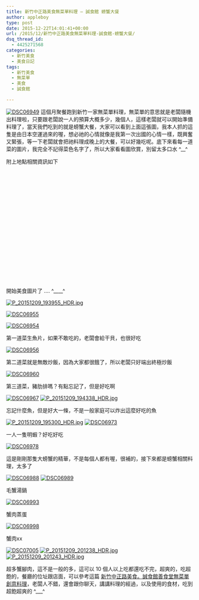 ```yaml
---
title: 新竹中正路美食無菜單料理 – 誠食館 螃蟹大餐
author: appleboy
type: post
date: 2015-12-22T14:01:41+00:00
url: /2015/12/新竹中正路美食無菜單料理-誠食館-螃蟹大餐/
dsq_thread_id:
  - 4425271568
categories:
  - 新竹美食
  - 美食日記
tags:
  - 新竹美食
  - 無菜單
  - 美食
  - 誠食館

---
```

<a data-flickr-embed="true" href="https://www.flickr.com/photos/appleboy/23882053765/in/datetaken/" title="DSC06949"><img src="https://i0.wp.com/farm6.staticflickr.com/5819/23882053765_8cd04873c0.jpg?resize=333%2C500&#038;ssl=1" alt="DSC06949" data-recalc-dims="1" /></a> 這個月聚餐跑到新竹一家無菜單料理，無菜單的意思就是老闆隨機出料理啦，只要跟老闆說一人的預算大概多少，幾個人，這樣老闆就可以開始準備料理了，當天我們吃到的就是螃蟹大餐，大家可以看到上面這張圖，我本人抓的這隻是由日本空運過來的喔，想必祂的心情就像是我第一次出國的心情一樣，既興奮又緊張，等一下老闆就會把祂料理成晚上的大餐，可以好幾吃呢。底下來看每一道菜的圖片，我完全不記得菜色名字了，所以大家看看圖欣賞，別留太多口水 ^__^

<!--more-->

附上地點相關資訊如下

<div id="map_address_20151224" style="width: 100%; height: 300px">
</div>

開始美食圖片了 .... ^\____^

<a data-flickr-embed="true"  href="https://www.flickr.com/photos/appleboy/23525225312/in/datetaken/" title="P_20151209_193955_HDR.jpg"><img src="https://i0.wp.com/farm1.staticflickr.com/740/23525225312_5565e94837_z.jpg?resize=640%2C360&#038;ssl=1" alt="P_20151209_193955_HDR.jpg" data-recalc-dims="1" /></a>

<a data-flickr-embed="true"  href="https://www.flickr.com/photos/appleboy/23255244623/in/datetaken/" title="DSC06955"><img src="https://i2.wp.com/farm1.staticflickr.com/635/23255244623_11cc3f6029_z.jpg?resize=640%2C426&#038;ssl=1" alt="DSC06955" data-recalc-dims="1" /></a>

<a data-flickr-embed="true"  href="https://www.flickr.com/photos/appleboy/23855952756/in/datetaken/" title="DSC06954"><img src="https://i0.wp.com/farm6.staticflickr.com/5821/23855952756_a392e806e5_z.jpg?resize=640%2C426&#038;ssl=1" alt="DSC06954" data-recalc-dims="1" /></a>

第一道菜生魚片，如果不敢吃的，老闆會給干貝，也很好吃

<a data-flickr-embed="true"  href="https://www.flickr.com/photos/appleboy/23514140429/in/datetaken/" title="DSC06956"><img src="https://i2.wp.com/farm6.staticflickr.com/5809/23514140429_7f44da0ce1_z.jpg?resize=640%2C426&#038;ssl=1" alt="DSC06956" data-recalc-dims="1" /></a>

第二道菜就是無敵炒飯，因為大家都很餓了，所以老闆只好端出終極炒飯

<a data-flickr-embed="true"  href="https://www.flickr.com/photos/appleboy/23514142219/in/datetaken/" title="DSC06960"><img src="https://i2.wp.com/farm1.staticflickr.com/689/23514142219_f314bfb583_z.jpg?resize=640%2C426&#038;ssl=1" alt="DSC06960" data-recalc-dims="1" /></a>

第三道菜，豬肋排嗎？有點忘記了，但是好吃啊

<a data-flickr-embed="true"  href="https://www.flickr.com/photos/appleboy/23253873534/in/datetaken/" title="DSC06967"><img src="https://i0.wp.com/farm6.staticflickr.com/5658/23253873534_49b5ae9cb8_z.jpg?resize=640%2C426&#038;ssl=1" alt="DSC06967" data-recalc-dims="1" /></a> <a data-flickr-embed="true"  href="https://www.flickr.com/photos/appleboy/23004595443/in/datetaken/" title="P_20151209_194338_HDR.jpg"><img src="https://i2.wp.com/farm6.staticflickr.com/5623/23004595443_e500738d56_z.jpg?resize=640%2C360&#038;ssl=1" alt="P_20151209_194338_HDR.jpg" data-recalc-dims="1" /></a>

忘記什麼魚，但是好大一條，不是一般家庭可以炸出這麼好吃的魚

<a data-flickr-embed="true"  href="https://www.flickr.com/photos/appleboy/23549267881/in/datetaken/" title="P_20151209_195300_HDR.jpg"><img src="https://i0.wp.com/farm1.staticflickr.com/701/23549267881_d773a380ab_z.jpg?resize=640%2C360&#038;ssl=1" alt="P_20151209_195300_HDR.jpg" data-recalc-dims="1" /></a> <a data-flickr-embed="true"  href="https://www.flickr.com/photos/appleboy/23855951876/in/datetaken/" title="DSC06973"><img src="https://i1.wp.com/farm6.staticflickr.com/5796/23855951876_6be856dc70_z.jpg?resize=640%2C426&#038;ssl=1" alt="DSC06973" data-recalc-dims="1" /></a>

一人一隻明蝦？好吃好吃

<a data-flickr-embed="true"  href="https://www.flickr.com/photos/appleboy/23882051785/in/datetaken/" title="DSC06978"><img src="https://i1.wp.com/farm1.staticflickr.com/754/23882051785_a35726296b_z.jpg?resize=640%2C426&#038;ssl=1" alt="DSC06978" data-recalc-dims="1" /></a>

這是剛剛那隻大螃蟹的精華，不是每個人都有喔，很補的，接下來都是螃蟹相關料理，太多了

<a data-flickr-embed="true"  href="https://www.flickr.com/photos/appleboy/23799567391/in/datetaken/" title="DSC06988"><img src="https://i1.wp.com/farm6.staticflickr.com/5761/23799567391_370771f156_z.jpg?resize=640%2C426&#038;ssl=1" alt="DSC06988" data-recalc-dims="1" /></a> <a data-flickr-embed="true"  href="https://www.flickr.com/photos/appleboy/23855951096/in/datetaken/" title="DSC06989"><img src="https://i0.wp.com/farm6.staticflickr.com/5718/23855951096_c95eb343be_z.jpg?resize=640%2C426&#038;ssl=1" alt="DSC06989" data-recalc-dims="1" /></a>

毛蟹湯鍋

<a data-flickr-embed="true"  href="https://www.flickr.com/photos/appleboy/23855950196/in/datetaken/" title="DSC06993"><img src="https://i1.wp.com/farm1.staticflickr.com/574/23855950196_a25f650969_z.jpg?resize=640%2C426&#038;ssl=1" alt="DSC06993" data-recalc-dims="1" /></a>

蟹肉蒸蛋

<a data-flickr-embed="true"  href="https://www.flickr.com/photos/appleboy/23255242783/in/datetaken/" title="DSC06998"><img src="https://i0.wp.com/farm1.staticflickr.com/781/23255242783_2e1e125b7f_z.jpg?resize=640%2C426&#038;ssl=1" alt="DSC06998" data-recalc-dims="1" /></a>

蟹肉xx

<a data-flickr-embed="true"  href="https://www.flickr.com/photos/appleboy/23255242423/in/datetaken/" title="DSC07005"><img src="https://i0.wp.com/farm6.staticflickr.com/5773/23255242423_10ec686687_z.jpg?resize=640%2C426&#038;ssl=1" alt="DSC07005" data-recalc-dims="1" /></a> <a data-flickr-embed="true"  href="https://www.flickr.com/photos/appleboy/23336008200/in/datetaken/" title="P_20151209_201238_HDR.jpg"><img src="https://i0.wp.com/farm6.staticflickr.com/5835/23336008200_4eff9d86cd_z.jpg?resize=640%2C360&#038;ssl=1" alt="P_20151209_201238_HDR.jpg" data-recalc-dims="1" /></a> <a data-flickr-embed="true"  href="https://www.flickr.com/photos/appleboy/23523145792/in/datetaken/" title="P_20151209_201243_HDR.jpg"><img src="https://i0.wp.com/farm1.staticflickr.com/774/23523145792_5f668de095_z.jpg?resize=640%2C360&#038;ssl=1" alt="P_20151209_201243_HDR.jpg" data-recalc-dims="1" /></a>

超多蟹腳肉，這不是一般的多，這可以 10 個人以上吃都還吃不完，超爽的，吃超飽的，餐廳的位址跟店面，可以參考這篇 [新竹中正路美食。誠食館善食堂無菜單創意料理][1]，老闆人不錯，還會跟你聊天，講講料理的經過，以及使用的食材，吃到超飽超爽的 ^\___^

 [1]: http://hrylin.pixnet.net/blog/post/43029682-%E6%96%B0%E7%AB%B9%E4%B8%AD%E6%AD%A3%E8%B7%AF%E7%BE%8E%E9%A3%9F%E3%80%82%E8%AA%A0%E9%A3%9F%E9%A4%A8%E5%96%84%E9%A3%9F%E5%A0%82%E7%84%A1%E8%8F%9C%E5%96%AE%E5%89%B5%E6%84%8F%E6%96%99